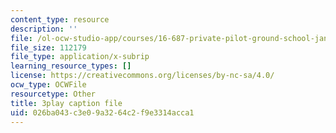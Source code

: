 ```yaml
---
content_type: resource
description: ''
file: /ol-ocw-studio-app/courses/16-687-private-pilot-ground-school-january-iap-2019/026ba043c3e09a3264c2f9e3314acca1_edLnZgF9mUg.srt
file_size: 112179
file_type: application/x-subrip
learning_resource_types: []
license: https://creativecommons.org/licenses/by-nc-sa/4.0/
ocw_type: OCWFile
resourcetype: Other
title: 3play caption file
uid: 026ba043-c3e0-9a32-64c2-f9e3314acca1
---
```


